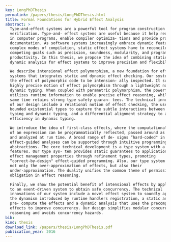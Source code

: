```yaml
---
key: LongPhDThesis
permalink: /papers/thesis/LongPhDThesis.html
title: Formal Foundations for Hybrid Effect Analysis
abstract: >
  Type-and-effect systems are a powerful tool for program construction and
  verification. Type-and- effect systems are useful because it help reduce bugs
  in computer programs, enable compiler optimiza- tions and provide program
  documentation. As software systems increasingly embrace dynamic features and
  complex modes of compilation, static effect systems have to reconcile over
  competing goals such as precision, soundness, modularity, and programmer
  productivity. In this thesis, we propose the idea of combining static and
  dynamic analysis for effect systems to improve precision and flexibility.

  We describe intensional effect polymorphism, a new foundation for effect
  systems that integrates static and dynamic effect checking. Our system allows
  the effect of polymorphic code to be intension- ally inspected. It supports a
  highly precise notion of effect polymorphism through a lightweight notion of
  dynamic typing. When coupled with parametric polymorphism, the powerful system
  utilizes runtime information to enable precise effect reasoning, while at the
  same time retains strong type safety guaran- tees. The technical innovations
  of our design include a relational notion of effect checking, the use of
  bounded existential types to capture the subtle interactions between static
  typing and dynamic typing, and a differential alignment strategy to achieve
  efficiency in dynamic typing.

  We introduce the idea of first-class effects, where the computational effect
  of an expression can be programmatically reflected, passed around as values,
  and analyzed at run time. A broad range of de- signs “hard-coded" in existing
  effect-guided analyses can be supported through intuitive programming
  abstractions. The core technical development is a type system with a couple of
  features. Our type sys- tem provides static guarantees to application-specific
  effect management properties through refinement types, promoting
  “correct-by-design" effect-guided programming. Also, our type system computes
  not only the over-approximation of effects, but also their
  under-approximation. The duality unifies the common theme of permission vs.
  obligation in effect reasoning.

  Finally, we show the potential benefit of intensional effects by applying it
  to an event-driven system to obtain safe concurrency. The technical
  innovations of our system include a novel effect system to soundly approximate
  the dynamism introduced by runtime handlers registration, a static analysis to
  pre- compute the effects and a dynamic analysis that uses the precomputed
  effects to improve concurrency. Our design simplifies modular concurrency
  reasoning and avoids concurrency hazards.
bib:
kind: thesis
download_link: /papers/thesis/LongPhDThesis.pdf
publication_year: 2016
---
```

